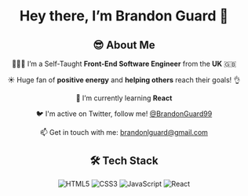 <div align="center">

# Hey there, I’m Brandon Guard 👋

## 😎 **About Me**

👨🏻‍💻 I’m a Self-Taught **Front-End Software Engineer** from the **UK** 🇬🇧

☀️ Huge fan of **positive energy** and **helping others** reach their goals! 👌

🌱 I’m currently learning **React**

🐦 I'm active on Twitter, follow me! [@BrandonGuard99](https://twitter.com/BrandonGuard99)

📫 Get in touch with me: brandonlguard@gmail.com

## 🛠 Tech Stack

<img alt="HTML5" src="https://img.shields.io/badge/html5-%2373eb73.svg?style=for-the-badge&logo=html5&logoColor=000000"/>
<img alt="CSS3" src="https://img.shields.io/badge/css3-%23f0bd70.svg?style=for-the-badge&logo=css3&logoColor=000000"/>
<img alt="JavaScript" src="https://img.shields.io/badge/javascript-%23effd5f.svg?style=for-the-badge&logo=javascript&logoColor=000000"/>
<img alt="React" src="https://img.shields.io/badge/react-%2387cefa.svg?style=for-the-badge&logo=react&logoColor=000000"/>
